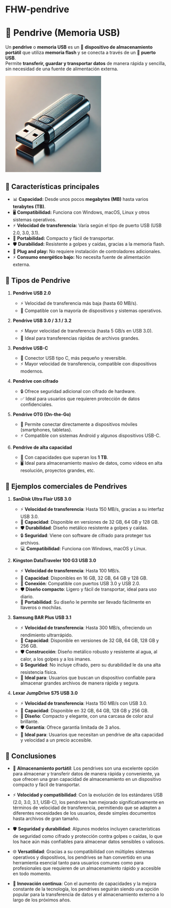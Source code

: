 # FHW-pendrive
# 💾 Pendrive (Memoria USB)  

Un **pendrive** o **memoria USB** es un 📂 **dispositivo de almacenamiento portátil** que utiliza **memoria flash** y se conecta a través de un 🔌 **puerto USB**.  
Permite **transferir, guardar y transportar datos** de manera rápida y sencilla, sin necesidad de una fuente de alimentación externa.  


<img src="img/pendrive.webp" alt="eco_circular" width="300" height="300">
 
## 🔹 Características principales

- 📊 **Capacidad:** Desde unos pocos **megabytes (MB)** hasta varios **terabytes (TB)**.  
- 🖥️ **Compatibilidad:** Funciona con Windows, macOS, Linux y otros sistemas operativos.  
- ⚡ **Velocidad de transferencia:** Varía según el tipo de puerto USB (USB 2.0, 3.0, 3.1).  
- 👜 **Portabilidad:** Compacto y fácil de transportar.  
- 🛡️ **Durabilidad:** Resistente a golpes y caídas, gracias a la memoria flash.  
- 🔌 **Plug and play:** No requiere instalación de controladores adicionales.  
- ⚡ **Consumo energético bajo:** No necesita fuente de alimentación externa.

## 🔹 Tipos de Pendrive

1. **Pendrive USB 2.0**  
   - ⚡ Velocidad de transferencia más baja (hasta 60 MB/s).  
   - 🔌 Compatible con la mayoría de dispositivos y sistemas operativos.  
   
2. **Pendrive USB 3.0 / 3.1 / 3.2**  
   - ⚡ Mayor velocidad de transferencia (hasta 5 GB/s en USB 3.0).  
   - 🚀 Ideal para transferencias rápidas de archivos grandes.  
   
3. **Pendrive USB-C**  
   - 🔌 Conector USB tipo C, más pequeño y reversible.  
   - ⚡ Mayor velocidad de transferencia, compatible con dispositivos modernos.  
   
4. **Pendrive con cifrado**  
   - 🔒 Ofrece seguridad adicional con cifrado de hardware.  
   - ✅ Ideal para usuarios que requieren protección de datos confidenciales.  
   
5. **Pendrive OTG (On-the-Go)**  
   - 🔄 Permite conectar directamente a dispositivos móviles (smartphones, tabletas).  
   - ⚡ Compatible con sistemas Android y algunos dispositivos USB-C.  
   
6. **Pendrive de alta capacidad**  
   - 💾 Con capacidades que superan los **1 TB**.  
   - 🖥️ Ideal para almacenamiento masivo de datos, como videos en alta resolución, proyectos grandes, etc.

## 🔹 Ejemplos comerciales de Pendrives

1. **SanDisk Ultra Flair USB 3.0**  
   - ⚡ **Velocidad de transferencia**: Hasta 150 MB/s, gracias a su interfaz USB 3.0.  
   - 💾 **Capacidad**: Disponible en versiones de 32 GB, 64 GB y 128 GB.  
   - 🛡️ **Durabilidad**: Diseño metálico resistente a golpes y caídas.  
   - 🔒 **Seguridad**: Viene con software de cifrado para proteger tus archivos.  
   - 💻 **Compatibilidad**: Funciona con Windows, macOS y Linux.  

2. **Kingston DataTraveler 100 G3 USB 3.0**  
   - ⚡ **Velocidad de transferencia**: Hasta 100 MB/s.  
   - 💾 **Capacidad**: Disponibles en 16 GB, 32 GB, 64 GB y 128 GB.  
   - 🔌 **Conexión**: Compatible con puertos USB 3.0 y USB 2.0.  
   - 🛡️ **Diseño compacto**: Ligero y fácil de transportar, ideal para uso diario.  
   - 🧳 **Portabilidad**: Su diseño le permite ser llevado fácilmente en llaveros o mochilas.  

3. **Samsung BAR Plus USB 3.1**  
   - ⚡ **Velocidad de transferencia**: Hasta 300 MB/s, ofreciendo un rendimiento ultrarrápido.  
   - 💾 **Capacidad**: Disponible en versiones de 32 GB, 64 GB, 128 GB y 256 GB.  
   - 🛡️ **Construcción**: Diseño metálico robusto y resistente al agua, al calor, a los golpes y a los imanes.  
   - 🔒 **Seguridad**: No incluye cifrado, pero su durabilidad le da una alta resistencia física.  
   - 🚀 **Ideal para**: Usuarios que buscan un dispositivo confiable para almacenar grandes archivos de manera rápida y segura.  

4. **Lexar JumpDrive S75 USB 3.0**  
   - ⚡ **Velocidad de transferencia**: Hasta 150 MB/s con USB 3.0.  
   - 💾 **Capacidad**: Disponible en 32 GB, 64 GB, 128 GB y 256 GB.  
   - 🎨 **Diseño**: Compacto y elegante, con una carcasa de color azul brillante.  
   - 🛡️ **Garantía**: Ofrece garantía limitada de 3 años.  
   - 💼 **Ideal para**: Usuarios que necesitan un pendrive de alta capacidad y velocidad a un precio accesible.

## 🔹 Conclusiones

- 💾 **Almacenamiento portátil**: Los pendrives son una excelente opción para almacenar y transferir datos de manera rápida y conveniente, ya que ofrecen una gran capacidad de almacenamiento en un dispositivo compacto y fácil de transportar.
  
- ⚡ **Velocidad y compatibilidad**: Con la evolución de los estándares USB (2.0, 3.0, 3.1, USB-C), los pendrives han mejorado significativamente en términos de velocidad de transferencia, permitiendo que se adapten a diferentes necesidades de los usuarios, desde simples documentos hasta archivos de gran tamaño.
  
- 🛡️ **Seguridad y durabilidad**: Algunos modelos incluyen características de seguridad como cifrado y protección contra golpes o caídas, lo que los hace aún más confiables para almacenar datos sensibles o valiosos.
  
- 🌐 **Versatilidad**: Gracias a su compatibilidad con múltiples sistemas operativos y dispositivos, los pendrives se han convertido en una herramienta esencial tanto para usuarios comunes como para profesionales que requieren de un almacenamiento rápido y accesible en todo momento.
  
- 🚀 **Innovación continua**: Con el aumento de capacidades y la mejora constante de la tecnología, los pendrives seguirán siendo una opción popular para la transferencia de datos y el almacenamiento externo a lo largo de los próximos años.

